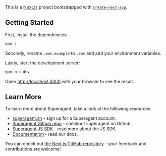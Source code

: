 This is a [Next.js](https://nextjs.org/) project bootstrapped with [`create-next-app`](https://github.com/vercel/next.js/tree/canary/packages/create-next-app).

## Getting Started

First, install the dependencies:

```bash
npm i
```

Secondly, rename `.env.example` to `.env` and add your environment variables.

Lastly, start the development server:

```bash
npm run dev
```

Open [http://localhost:3000](http://localhost:3000) with your browser to see the result.

## Learn More

To learn more about Superagent, take a look at the following resources:

- [superagent.sh](https://superagent.sh) - sign up for a Superagent account.
- [Superagent Github repo](https://github.com/homanp/superagent) - checkout superagent on Github.
- [Superagent JS SDK](https://github.com/homanp/superagent-js) - read more about the JS SDK.
- [Documentation](https://docs.superagent.sh) - read our docs.

You can check out [the Next.js GitHub repository](https://github.com/vercel/next.js/) - your feedback and contributions are welcome!
